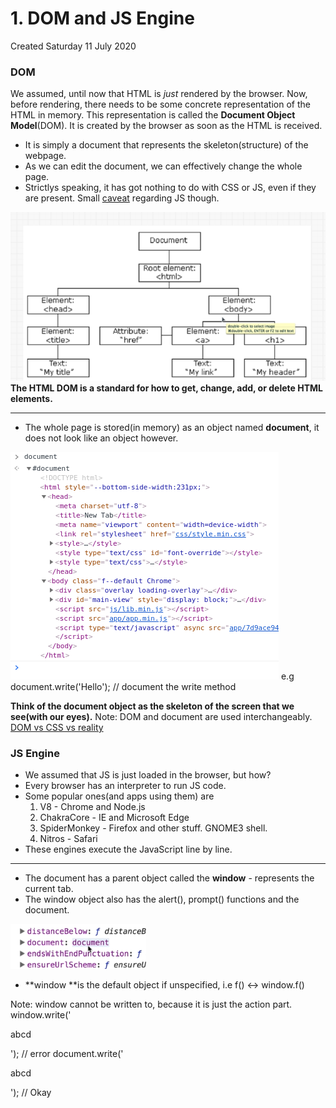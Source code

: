 # 1. DOM and JS Engine
Created Saturday 11 July 2020

### DOM

We assumed, until now that HTML is _just_ rendered by the browser. Now, before rendering, there needs to be some concrete representation of the HTML in memory. This representation is called the **Document Object Model**(DOM). It is created by the browser as soon as the HTML is received.

- It is simply a document that represents the skeleton(structure) of the webpage.
- As we can edit the document, we can effectively change the whole page.
- Strictlys speaking, it has got nothing to do with CSS or JS, even if they are present. Small [caveat](https://bitsofco.de/what-exactly-is-the-dom/) regarding JS though.

![](/assets/1_DOM_and_JS_Engine-image-1.png)
**The HTML DOM is a standard for how to get, change, add, or delete HTML elements.**

---

- The whole page is stored(in memory) as an object named **document**, it does not look like an object however.

![](/assets/1_DOM_and_JS_Engine-image-2.png)
e.g
document.write('Hello'); // document the write method

**Think of the **document** object as the skeleton of the screen that we see(with our eyes).**
Note: DOM and document are used interchangeably.
[DOM vs CSS vs reality](https://bitsofco.de/what-exactly-is-the-dom/#:~:text=This%20is%20because%20the%20DOM,styles%20applied%20to%20the%20element.)

### JS Engine

- We assumed that JS is just loaded in the browser, but how?
- Every browser has an interpreter to run JS code.
- Some popular ones(and apps using them) are
  1.  V8 - Chrome and Node.js
  2.  ChakraCore - IE and Microsoft Edge
  3.  SpiderMonkey - Firefox and other stuff. GNOME3 shell.
  4.  Nitros - Safari
- These engines execute the JavaScript line by line.

---

- The document has a parent object called the **window** - represents the current tab.
- The window object also has the alert(), prompt() functions and the document.

![](/assets/1_DOM_and_JS_Engine-image-3.png)

- **window **is the default object if unspecified, i.e f() ↔ window.f()

Note: window cannot be written to, because it is just the action part.
window.write('<p>abcd</p>'); // error
document.write('<p>abcd</p>'); // Okay
